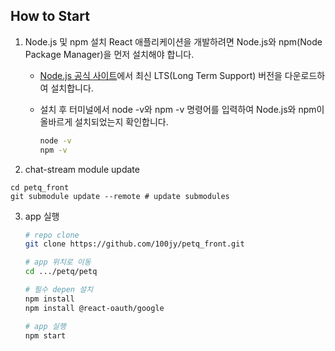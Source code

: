 ## How to Start

1. Node.js 및 npm 설치
    React 애플리케이션을 개발하려면 Node.js와 npm(Node Package Manager)을 먼저 설치해야 합니다.

   -  [Node.js 공식 사이트](https://nodejs.org/en)에서 최신 LTS(Long Term Support) 버전을 다운로드하여 설치합니다. 

    - 설치 후 터미널에서 node -v와 npm -v 명령어를 입력하여 Node.js와 npm이 올바르게 설치되었는지 확인합니다.
        ```bash
        node -v
        npm -v
        ```
2. chat-stream module update
```
cd petq_front
git submodule update --remote # update submodules
```

3. app 실행
    ```bash
    # repo clone
    git clone https://github.com/100jy/petq_front.git
    
    # app 위치로 이동
    cd .../petq/petq
    
    # 필수 depen 설치 
    npm install
    npm install @react-oauth/google

    # app 실행
    npm start
    ```
